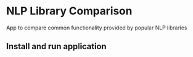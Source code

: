 # NLP Library Comparison

App to compare common functionality provided by popular NLP libraries

## Install and run application
